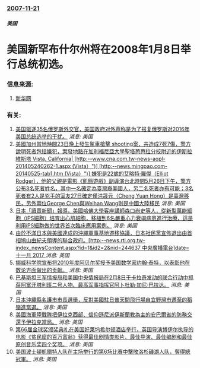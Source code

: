 ### [2007-11-21](/news/2007/11/21/index.md)

##### 美国
# 美国新罕布什尔州将在2008年1月8日举行总统初选。




### 信息来源:

1. [新华网](http://news.xinhuanet.com/newscenter/2007-11/22/content_7125591.htm)

### 有关:

1. [美国驱逐35名俄罗斯外交官，美国政府对外声称是为了报复俄罗斯对2016年美国总统选举的干扰。](/zh/news/2016/12/29/美国驱逐35名俄罗斯外交官-美国政府对外声称是为了报复俄罗斯对2016年美国总统选举的干扰.md) _消息: 美国_
2. [美國加州當地時間23日晚上發生駕車槍擊 shooting案，共造成7死7傷，警方說明死者包括嫌犯，案發地點在加利福尼亞大學聖塔芭芭拉分校附近的伊斯拉維斯塔 Vista, California| [http:--www.cna.com.tw-news-aopl-201405240262-1.aspx (Vista）")] [http:--news.mingpao.com-20140525-tab1.htm (Vista）")] 嫌犯是22歲的艾略特·羅傑（Elliot Rodger），他的父親是電影《飢餓遊戲》副導演台北時間5月26日下午，警方公布3名死者姓名，其中一名確定為臺灣裔美國人，另二名死者亦有可能；3名死者有2人是兇手的室友27日確定僅洪晟元（Cheng Yuan Hong）是臺灣移民，另外兩位George Chen與Weihan Wang則是中國大陸移民](/zh/news/2014/05/23/美國加州當地時間23日晚上發生駕車槍擊-shooting案-共造成7死7傷-警方說明死者包括嫌犯-案發地點在加利福尼亞大.md) _消息: 美国_
3. [ 日本「讀賣新聞」報導，美國哈佛大學客座講師森口尚史等人，從新型萬能細胞（iPS細胞）培育出心肌細胞，移植到6名嚴重心力衰竭病患進行治療，這是利用iPS細胞做的世界首次臨床應用案例。](/zh/news/2012/10/11/日本-讀賣新聞-報導-美國哈佛大學客座講師森口尚史等人-從新型萬能細胞-iPS細胞-培育出心肌細胞-移植到6名嚴重心力.md) _消息: 美国_
4. [ 由於不滿日本與美國達成的沖繩軍事基地遷移協議，日本社民黨宣佈退出由首相鳩山由紀夫領導的聯合政府。[http:--news.rti.org.tw-index_newsContent.aspx?id=1&id2=2&nid=244637 中央廣播電台]date=十一月 2017 ](/zh/news/2010/05/30/由於不滿日本與美國達成的沖繩軍事基地遷移協議-日本社民黨宣佈退出由首相鳩山由紀夫領導的聯合政府-http-new.md) _消息: 美国_
5. [ 挪威科学院宣布将2010年度阿贝尔奖授予美国数学家约翰·泰特，以表彰他在数论方面做出的贡献。](/zh/news/2010/03/24/挪威科学院宣布将2010年度阿贝尔奖授予美国数学家约翰-泰特-以表彰他在数论方面做出的贡献.md) _消息: 美国_
6. [ 巴基斯坦三军情报局和美国中央情报局在2月8日于卡拉奇发动的联合行动中抓获阿富汗塔利班二号人物、最高军事指挥官阿卜杜勒·加尼·巴拉达。](/zh/news/2010/02/16/巴基斯坦三军情报局和美国中央情报局在2月8日于卡拉奇发动的联合行动中抓获阿富汗塔利班二号人物-最高军事指挥官阿卜杜勒.md) _消息: 美国_
7. [ 日本沖繩縣名護市市長選舉，反對美國駐日普天間飛行場自宜野灣市遷至的稻嶺進當選。](/zh/news/2010/01/24/日本沖繩縣名護市市長選舉-反對美國駐日普天間飛行場自宜野灣市遷至的稻嶺進當選.md) _消息: 美国_
8. [ 美國海軍陸戰隊把伊拉克西部、信仰遜尼派伊斯蘭教為主的安巴爾省的防務交還予伊拉克當局。](/zh/news/2010/01/23/美國海軍陸戰隊把伊拉克西部-信仰遜尼派伊斯蘭教為主的安巴爾省的防務交還予伊拉克當局.md) _消息: 美国_
9. [第66届金球奖颁奖典礼在美国好莱坞希尔顿酒店举行，英国导演博伊尔执导的电影《贫民窟的百万富翁》获得最佳剧情类影片、最佳导演、最佳编剧和最佳原创音乐奖四个奖项。](/zh/news/2009/01/12/第66届金球奖颁奖典礼在美国好莱坞希尔顿酒店举行-英国导演博伊尔执导的电影-贫民窟的百万富翁-获得最佳剧情类影片-最佳导.md) _消息: 美国_
10. [美国波士頓凱爾特人队在主场举行的第6场比赛中擊敗洛杉磯湖人队，奪得總冠軍。](/zh/news/2008/06/17/美国波士頓凱爾特人队在主场举行的第6场比赛中擊敗洛杉磯湖人队-奪得總冠軍.md) _消息: 美国_
